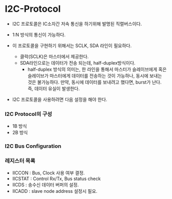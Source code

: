 # I2C-Protocol
- I2C 프로토콜은 IC소자간 저속 통신을 하기위해 발명된 직렬버스이다.
- 1:N 방식의 통신이 가능하다.
- 이 프로토콜을 구현하기 위해서는 SCLK, SDA 라인이 필요하다.
  - 클락(SCLK)은 마스터에서 제공한다.
  - SDA라인으로는 데이터가 전송 되는데, half-duplex방식이다.
    - half-duplex 방식의 의미는, 한 라인을 통해서 마스터가 슬레이브에게
    혹은 슬레이브가 마스터에게 데이터를 전송하는 것이 가능하나, 동시에 보내는 것은
    불가능하다. 만약, 동시에 데이터를 보내려고 했다면, burst가 난다.
    즉, 데이터 유실이 발생한다.

- I2C 프로토콜을 사용하려면 다음 설정을 해야 한다.
### I2C Protocol의 구성
- 1B 방식
- 2B 방식

### I2C Bus Configuration
###


### 레지스터 목록
- IICCON : Bus, Clock 사용 여부 결정.
- IICSTAT : Control Rx/Tx, Bus status check
- IICDS : 송수신 데이터 버퍼의 설정.
- IICADD : slave node address 설정시 필요.
